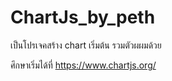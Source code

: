 # ChartJs_by_peth
เป็นโปรเจคสร้าง chart เริ่มต้น รวมตัวผผมด้วย


ศึกษาเริ่มได้ที่
https://www.chartjs.org/
